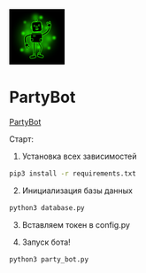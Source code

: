 <img src="https://github.com/ICQ-BOTS/party_bot/blob/main/PartyBot.png" width="100" height="100">


# PartyBot

[PartyBot](https://icq.im/PartyBot)

Старт:
1. Установка всех зависимостей 
```bash
pip3 install -r requirements.txt
```

2. Инициализация базы данных
```bash
python3 database.py
```

3. Вставляем токен в config.py

4. Запуск бота!
```bash
python3 party_bot.py
```
 
